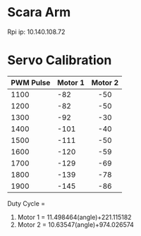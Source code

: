 # Scara Arm
Rpi ip: 10.140.108.72

# Servo Calibration

| PWM Pulse | Motor 1 | Motor 2 |
| :-----|:------|:------:|
| 1100 | -82 | -50 |
| 1200 | -82 | -50 |
| 1300 | -92 | -30 |
| 1400 | -101 | -40 |
| 1500 | -111 | -50 |
| 1600 | -120 | -59 |
| 1700 | -129 | -69 |
| 1800 | -139 | -78 |
| 1900 | -145 | -86 |

Duty Cycle = 
1. Motor 1 = 11.498464(angle)+221.115182 
2. Motor 2 = 10.63547(angle)+974.026574
